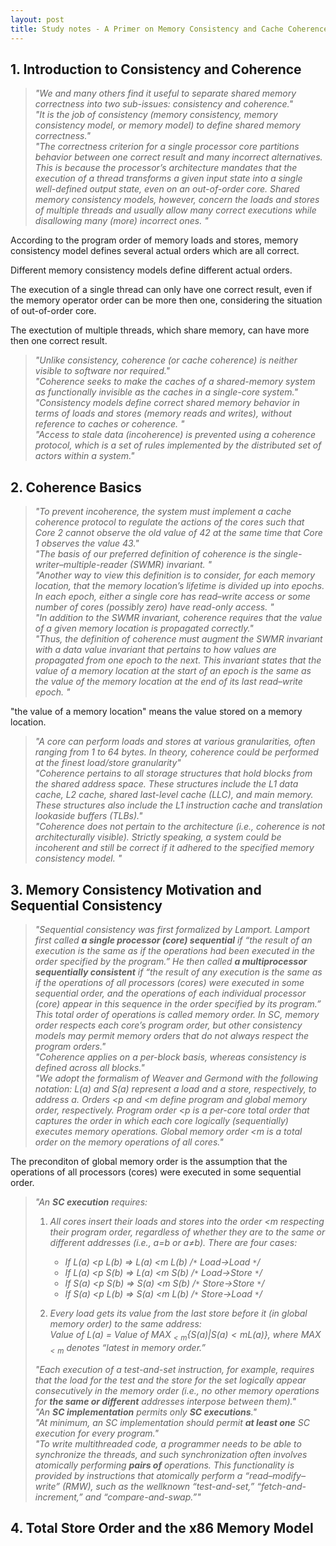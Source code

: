 ```yaml
---
layout: post
title: Study notes - A Primer on Memory Consistency and Cache Coherence
---
```


## 1. Introduction to Consistency and Coherence

> _"We and many others find it useful to separate shared memory correctness into two sub-issues: consistency and coherence."_  
> _"It is the job of consistency (memory consistency, memory consistency model, or memory model) to define shared memory correctness."_  
> _"The correctness criterion for a single processor core partitions behavior between one correct result and many incorrect alternatives. This is because the processor’s architecture mandates that the execution of a thread transforms a given input state into a single well-defined output state, even on an out-of-order core. Shared memory consistency models, however, concern the loads and stores of multiple threads and usually allow many correct executions while disallowing many (more) incorrect ones. "_  

According to the program order of memory loads and stores, memory consistency model defines several actual orders which are all correct.  

Different memory consistency models define different actual orders.  

The execution of a single thread can only have one correct result, even if the memory operator order can be more then one, considering the situation of out-of-order core.  

The exectution of multiple threads, which share memory, can have more then one correct result.  

> _"Unlike consistency, coherence (or cache coherence) is neither visible to software nor required."_  
> _"Coherence seeks to make the caches of
a shared-memory system as functionally invisible as the caches in a single-core system."_  
> _"Consistency models define correct shared memory behavior in terms of loads and stores (memory
reads and writes), without reference to caches or coherence. "_  
> _"Access to stale data (incoherence) is prevented using a coherence protocol, which is a set of rules implemented by the distributed set of actors within a system."_  

## 2. Coherence Basics

> _"To prevent incoherence, the system must implement a cache coherence protocol to regulate the actions of the cores such that Core 2 cannot observe the old value of 42 at the same time that Core 1 observes the value 43."_  
> _"The basis of our preferred definition of coherence is the single-writer–multiple-reader (SWMR)
invariant. "_  
> _"Another way to view this definition is to consider, for each memory location, that the memory location’s lifetime is divided up into epochs. In each epoch, either a single core has read–write access or some number of cores (possibly zero) have read-only access. "_  
> _"In addition to the SWMR invariant, coherence requires that the value of a given memory location is propagated correctly."_  
> _"Thus, the definition of coherence must augment the SWMR invariant with a data value invariant that pertains to how values are propagated from one epoch to the next. This invariant states that the value of a memory location at the start of an epoch is the same as the value of the memory location at the end of its last read–write epoch. "_  

"the value of a memory location" means the value stored on a memory location.

> _"A core can perform loads and stores at various granularities, often ranging from 1 to 64 bytes. In theory, coherence could be performed at the finest load/store granularity"_  
> _"Coherence pertains to all storage structures that hold blocks from the shared address space. These structures include the L1 data cache, L2 cache, shared last-level cache (LLC), and main memory. These structures also include the L1 instruction cache and translation lookaside buffers (TLBs)."_  
> _"Coherence does not pertain to the architecture (i.e., coherence is not architecturally visible). Strictly speaking, a system could be incoherent and still be correct if it adhered to the specified memory consistency model. "_  

## 3. Memory Consistency Motivation and Sequential Consistency

> _"Sequential consistency was first formalized by Lamport. Lamport first called __a single processor (core) sequential__ if “the result of an execution is the same as if the operations had been executed in the order specified by the program.” He then called __a multiprocessor sequentially consistent__ if “the result of any execution is the same as if the operations of all processors (cores) were executed in some sequential order, and the operations of each individual processor (core) appear in this sequence in the order specified by its program.” This total order of operations is called memory order. In SC, memory order respects each core’s program order, but other consistency models may permit memory orders that do not always respect the program orders."_  
> _"Coherence applies on a per-block basis, whereas consistency is defined across all blocks."_  
> _"We adopt the formalism of Weaver and Germond with the following notation: L(a) and S(a) represent a load and a store, respectively, to address a. Orders <p and <m define program and global memory order, respectively. Program order <p is a per-core total order that captures the order in which each core logically (sequentially) executes memory operations. Global memory order <m is a total order on the memory operations of all cores."_  

The preconditon of global memory order is the assumption that the operations of all processors (cores) were executed in some sequential order.  

> _"An __SC execution__ requires:_
>  
> 1. _All cores insert their loads and stores into the order <m respecting their program order, regardless of whether they are to the same or different addresses (i.e., a=b or a≠b). There are four cases:_  
>
>    * _If L(a) <p L(b) ⇒ L(a) <m L(b) /`*` Load→Load `*`/_  
>    * _If L(a) <p S(b) ⇒ L(a) <m S(b) /`*` Load→Store `*`/_  
>    * _If S(a) <p S(b) ⇒ S(a) <m S(b) /`*` Store→Store `*`/_  
>    * _If S(a) <p L(b) ⇒ S(a) <m L(b) /`*` Store→Load `*`/_  
>
> 2. _Every load gets its value from the last store before it (in global memory order) to the same address:_  
> _Value of L(a) = Value of $MAX_{<m} \{S(a) | S(a) <m L(a)\}$, where $MAX_{<m}$ denotes “latest in memory order.”_  
>
> _"Each execution of a test-and-set instruction, for example, requires that the load for the test and the store for the set logically appear consecutively in the memory order (i.e., no other memory operations for __the same or different__ addresses interpose between them)."_  
> _"An __SC implementation__ permits only __SC executions__."_  
> _"At minimum, an SC implementation should permit __at least one__ SC execution for every program."_  
> _"To write multithreaded code, a programmer needs to be able to synchronize the threads, and such synchronization often involves atomically performing __pairs of__ operations. This functionality is provided by instructions that atomically perform a “read–modify–write” (RMW), such as the wellknown “test-and-set,” “fetch-and-increment,” and “compare-and-swap.”"_  

## 4. Total Store Order and the x86 Memory Model
